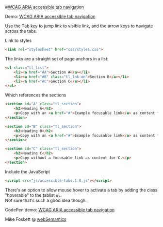
#<a href="http://websemantics.uk/articles/accessible-tab-navigation/"><abbr title="Web Content Accessibility Guidelines">WCAG</abbr> <abbr title="Accessible Rich Internet Applications">ARIA</abbr> accessible tab navigation</a>

Demo: <a href="https://codepen.io/2kool2/pen/Kzaddm">WCAG ARIA accessible tab navigation</a>

Use the <kbd>Tab</kbd> key to jump link to visible link, and the arrow keys to navigate across the tabs.

Link to styles
```html
<link rel="stylesheet" href="css/styles.css">

```

The links are a straight set of page anchors in a list:
```html
<ul class="tl_list">
    <li><a href="#A">Section A</a></li>
    <li><a href="#B" class="tl_lnk-on">Section B</a></li>
    <li><a href="#C">Section C</a></li>
</ul>
```


Which references the sections
```html
<section id="A" class="tl_section">
    <h2>Heading A</h2>
    <p>Copy with an <a href="#">Example focusable link</a> as content for A.</p>
</section>

<section id="B" class="tl_section">
    <h2>Heading B</h2>
    <p>Copy with an <a href="#">Example focusable link</a> as content for B.</p>
</section>

<section id="C" class="tl_section">
    <h2>Heading C</h2>
    <p>Copy without a focusable link as content for C.</p>
</section>
```


Include the JavaScript
```html
<script src="js/accessible-tabs.1.0.js"></script>
```


There's an option to allow mouse hover to activate a tab by adding the class "hoverable" to the  tablist <code>ul</code>.<br>Not sure that's such a good idea though.

CodePen demo: <a href="https://codepen.io/2kool2/pen/Kzaddm">WCAG ARIA accessible tab navigation</a>

Mike Foskett @ <a href="https://websemantics.uk/">webSemantics</a>
